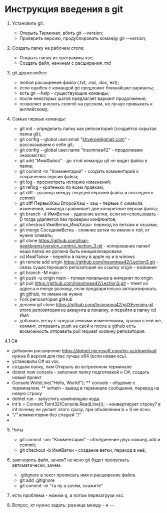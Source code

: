 # Инструкция введения в git

1. Установить git.
    * Открыть Терминал, вбить git --version;
    * Проверить версию, продублировать команду git --version;

2. Создать папку на рабочем столе;
    * Открыть папку из программы vsc;
    * Создать файл, начинем с расширения .md

3. git дружелюбен:
    
    * любое расширение файла (.txt, .md, .doc, ext);
    * если ошибся с командой git предложит ближайшие варианты;
    * есть git --help - существующие команды;
    * после некоторых шагов предлагает вариант продолжения;
    * позволяет вносить commit на русском, но лучше привыкать к английскому;

4. Самые первые команды:

    * git init - определить папку как репозиторий (создаётся скрытая папка git);
    * git config --global user.email "khveroe@gmail.com" - рассказываем о себе git;
    * git config --global user.name "insomnea42" - продолжаем знакомство;
    * git add "ИмяФайла" - до этой команды git не видит файла в папке;
    * git commit -m "Комментарий" - создать комментарий к сохранению версии файла;
    * git log - просмотреть историю изменений;
    * git reflog - кратенько по всем правкам;
    * git diff - разница между текущей версией файла и последнего commit
    * git diff ПервыйХэш ВторойХэш - хэш - первые 4 символа изменений, команда сравнивает две конкретные версии файла;
    * git branch -d ИмяВетки - удаление ветки, если ил=спользовать -D тогда удаляется без проверки конфликтов;
    * git checkout ИмяВетки_ИмяХэша- переход по веткам и хэшами;
    * git merge СоседняяВетка - слияние ветки по имени к той, кт нужно сливать;
    * git clone https://github.com/ilnar-geekbrains/version_control_lection_3.git - копирование папки! наша папка не должна быть инициализирована
    * cd ИмяПапки - перейти в папку в apple ну и в winows
    * git remote add origin https://github.com/Insomnea42/Lection3.git - связь существующего репозитория на ссылку origin - название
    * git branch -M main - 
    * git push -u origin main - толкая локальное в интернет по origin
    * git pull https://github.com/Insomnea42/Lection3.git - тянет из адреса и merge разницу, если предварительно авторизировать git github, то имени не нужно 
    * Fork репозитория gitHub
    * делаем git clone https://github.com/Insomnea42/git3Evening.git - этого репозитория из аккаунта в локалку, и перейти в папку cd Имя
    * добавить ветку с предлагаемыми изменениями, правки в ней же, коммит, отправить push на свой и после в github есть возможность отправить pull request хозяину репозитория.


4.1 C#
  * добавили расширение https://dotnet.microsoft.com/en-us/download нужна 6 версия для mac лучше х64 (если новая ось).
  * установили C# из vsc. 
  * создали папку, пкм Открыть во встроенном терминале
  * dotnet new console - заполнил папку подготовкой к C#, создать новый проект
  * Console.WriteLine("Hello, World!");
  ** console - общение с терминалом.
  ** writeln - вывод в терминале сообщения, перевод на новую строку
  * dotnet run - запустить компиляцию кода.
  * int b = Convert.ToInt32(Console.ReadLine()); - конвертирует строку? в int  почему не делает этого сразу, при объявлении b = 0 не ясно.
  * "/*"
    комментарии без слэшей
    "*/"
  *

5. Читы
    * git commit -am "Комментарий" - объединение двух команд  add и commit;
    * git checkout -b ИмяВетки - создание ветки, переход в неё;

6. заигнорить файл, зачем? не ясно git будет пропускать автоматически, зачем.
   * .gitignore в текст прописать имя и расширение файла.
   * git add .gitignore
   * git commit -m "та ну а зачем, скажите" 

7. есть проблема - нажми q, а потом перезагрузи vsc.

8. Вопрос, кт нужно задать: разница между - и --.
